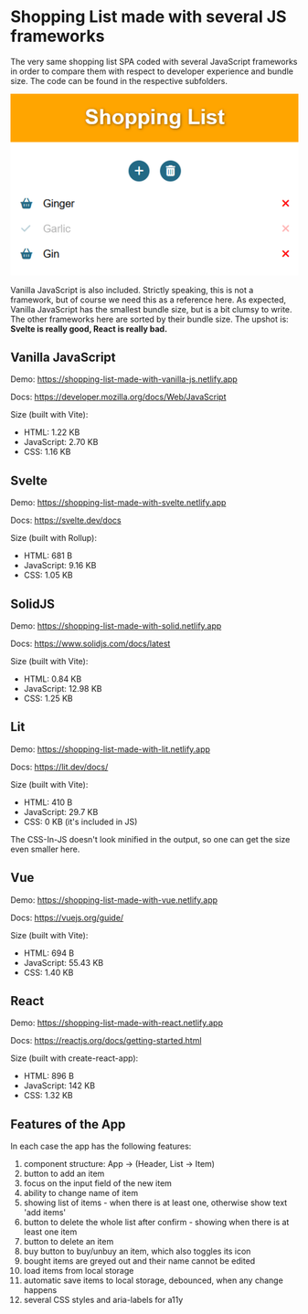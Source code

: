 # Shopping List made with several JS frameworks

The very same shopping list SPA coded with several JavaScript frameworks in order to compare them with respect to developer experience and bundle size. The code can be found in the respective subfolders.

![Screenshot of App](screenshot-of-app.png)

Vanilla JavaScript is also included. Strictly speaking, this is not a framework, but of course we need this as a reference here. As expected, Vanilla JavaScript has the smallest bundle size, but is a bit clumsy to write. The other frameworks here are sorted by their bundle size. The upshot is: **Svelte is really good, React is really bad.**

## Vanilla JavaScript

Demo: https://shopping-list-made-with-vanilla-js.netlify.app

Docs: https://developer.mozilla.org/docs/Web/JavaScript

Size (built with Vite):
- HTML: 1.22 KB
- JavaScript: 2.70 KB
- CSS: 1.16 KB

## Svelte

Demo: https://shopping-list-made-with-svelte.netlify.app

Docs: https://svelte.dev/docs

Size (built with Rollup):
- HTML: 681 B
- JavaScript: 9.16 KB
- CSS: 1.05 KB

## SolidJS

Demo: https://shopping-list-made-with-solid.netlify.app

Docs: https://www.solidjs.com/docs/latest

Size (built with Vite):
- HTML: 0.84 KB
- JavaScript: 12.98 KB
- CSS: 1.25 KB

## Lit

Demo: https://shopping-list-made-with-lit.netlify.app

Docs: https://lit.dev/docs/

Size (built with Vite):
- HTML: 410 B
- JavaScript: 29.7 KB
- CSS: 0 KB (it's included in JS)

The CSS-In-JS doesn't look minified in the output, so one can get the size even smaller here.

## Vue

Demo: https://shopping-list-made-with-vue.netlify.app

Docs: https://vuejs.org/guide/

Size (built with Vite):
- HTML: 694 B
- JavaScript: 55.43 KB
- CSS: 1.40 KB

## React

Demo: https://shopping-list-made-with-react.netlify.app

Docs: https://reactjs.org/docs/getting-started.html

Size (built with create-react-app): 
- HTML: 896 B
- JavaScript: 142 KB
- CSS: 1.32 KB

## Features of the App
 
In each case the app has the following features:

1. component structure: App -> (Header, List -> Item)
2. button to add an item
3. focus on the input field of the new item
4. ability to change name of item
5. showing list of items - when there is at least one, otherwise show text 'add items'
6. button to delete the whole list after confirm - showing when there is at least one item
7. button to delete an item
8. buy button to buy/unbuy an item, which also toggles its icon
9. bought items are greyed out and their name cannot be edited
10. load items from local storage
11. automatic save items to local storage, debounced, when any change happens
12. several CSS styles and aria-labels for a11y